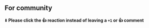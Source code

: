 <!---

Thanks for opening a PR on pymobiledevice3!

Please do this:

TEST

-->

## For community

⬇️  **Please click the 👍 reaction instead of leaving a `+1` or 👍  comment**
